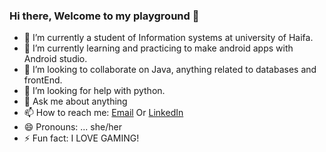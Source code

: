 ### Hi there, Welcome to my playground 👋

- 🔭 I’m currently a student of Information systems at university of Haifa. 
- 🌱 I’m currently learning and practicing to make android apps with Android studio.
- 👯 I’m looking to collaborate on Java, anything related to databases and frontEnd.  
- 🤔 I’m looking for help with python.
- 💬 Ask me about anything
- 📫 How to reach me: [Email](mailto:kawtar.aboesmail@gmail.com) Or [LinkedIn](https://www.linkedin.com/in/kawthar-abu-esmail/)
- 😄 Pronouns: ... she/her
- ⚡ Fun fact: I LOVE GAMING!


